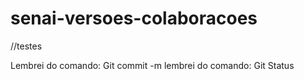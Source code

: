# senai-versoes-colaboracoes
//testes 


Lembrei do comando: Git commit -m
lembrei do comando: Git Status

